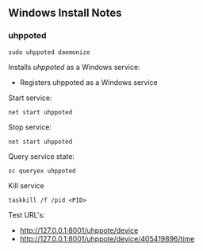 ## Windows Install Notes

### uhppoted
```
sudo uhppoted daemonize
```

Installs *uhppoted* as a Windows service:
- Registers uhppoted as a Windows service

Start service:
```
net start uhppoted
```

Stop service:
```
net start uhppoted
```

Query service state:
```
sc queryex uhppoted
```

Kill service
```
taskkill /f /pid <PID>
```

Test URL's:
- http://127.0.0.1:8001/uhppote/device
- http://127.0.0.1:8001/uhppote/device/405419896/time